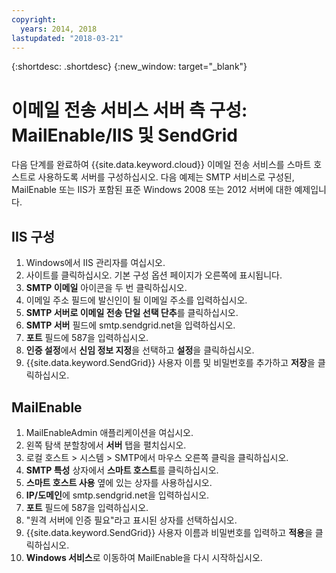 ```yaml
---
copyright:
  years: 2014, 2018
lastupdated: "2018-03-21"
---
```


{:shortdesc: .shortdesc}
{:new_window: target="_blank"}

# 이메일 전송 서비스 서버 측 구성: MailEnable/IIS 및 SendGrid

다음 단계를 완료하여 {{site.data.keyword.cloud}} 이메일 전송 서비스를 스마트 호스트로 사용하도록 서버를 구성하십시오. 다음 예제는 SMTP 서비스로 구성된, MailEnable 또는 IIS가 포함된 표준 Windows 2008 또는 2012 서버에 대한 예제입니다.

## IIS 구성

1.  Windows에서 IIS 관리자를 여십시오.
2.  사이트를 클릭하십시오. 기본 구성 옵션 페이지가 오른쪽에 표시됩니다.
3.  **SMTP 이메일** 아이콘을 두 번 클릭하십시오.
4.  이메일 주소 필드에 발신인이 될 이메일 주소를 입력하십시오.
5.  **SMTP 서버로 이메일 전송 단일 선택 단추**를 클릭하십시오.
6.  **SMTP 서버** 필드에 smtp.sendgrid.net을 입력하십시오.
7.  **포트** 필드에 587을 입력하십시오.
8.  **인증 설정**에서 **신임 정보 지정**을 선택하고 **설정**을 클릭하십시오.
9.  {{site.data.keyword.SendGrid}} 사용자 이름 및 비밀번호를 추가하고 **저장**을 클릭하십시오.

## MailEnable

1.  MailEnableAdmin 애플리케이션을 여십시오.
2.  왼쪽 탐색 분할창에서 **서버** 탭을 펼치십시오.
3.  로컬 호스트 > 시스템 > SMTP에서 마우스 오른쪽 클릭을 클릭하십시오.
4.  **SMTP 특성** 상자에서 **스마트 호스트**를 클릭하십시오.
5.  **스마트 호스트 사용** 옆에 있는 상자를 사용하십시오.
6.  **IP/도메인**에 smtp.sendgrid.net을 입력하십시오. 
7.  **포트** 필드에 587을 입력하십시오.
8.  "원격 서버에 인증 필요"라고 표시된 상자를 선택하십시오.
9.  {{site.data.keyword.SendGrid}} 사용자 이름과 비밀번호를 입력하고 **적용**을 클릭하십시오.
10.  **Windows 서비스**로 이동하여 MailEnable을 다시 시작하십시오.
